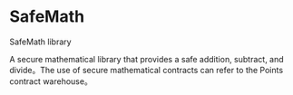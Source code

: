 # SafeMath

SafeMath library

A secure mathematical library that provides a safe addition, subtract, and divide。The use of secure mathematical contracts can refer to the Points contract warehouse。